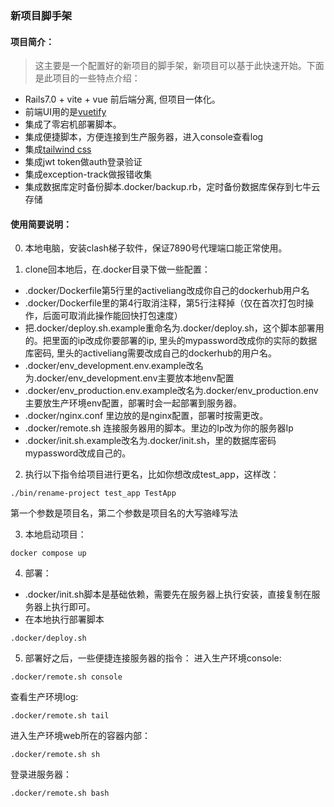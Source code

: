 ### 新项目脚手架

#### 项目简介：
> 这主要是一个配置好的新项目的脚手架，新项目可以基于此快速开始。下面是此项目的一些特点介绍：

- Rails7.0 + vite + vue 前后端分离, 但项目一体化。
- 前端UI用的是[vuetify](https://vuetifyjs.com/en/components/all/#containment)
- 集成了零宕机部署脚本。
- 集成便捷脚本，方便连接到生产服务器，进入console查看log
- 集成[tailwind css](https://tailwindcss.com/docs)
- 集成jwt token做auth登录验证
- 集成exception-track做报错收集
- 集成数据库定时备份脚本.docker/backup.rb，定时备份数据库保存到七牛云存储

#### 使用简要说明：
0. 本地电脑，安装clash梯子软件，保证7890号代理端口能正常使用。

1. clone回本地后，在.docker目录下做一些配置：
  - .docker/Dockerfile第5行里的activeliang改成你自己的dockerhub用户名
  - .docker/Dockerfile里的第4行取消注释，第5行注释掉（仅在首次打包时操作，后面可取消此操作能回快打包速度）
  - 把.docker/deploy.sh.example重命名为.docker/deploy.sh，这个脚本部署用的。把里面的ip改成你要部署的ip, 里头的mypassword改成你的实际的数据库密码, 里头的activeliang需要改成自己的dockerhub的用户名。
  - .docker/env_development.env.example改名为.docker/env_development.env主要放本地env配置
  - .docker/env_production.env.example改名为.docker/env_production.env主要放生产环境env配置，部署时会一起部署到服务器。
  - .docker/nginx.conf 里边放的是nginx配置，部署时按需更改。
  - .docker/remote.sh 连接服务器用的脚本。里边的Ip改为你的服务器Ip
  - .docker/init.sh.example改名为.docker/init.sh，里的数据库密码mypassword改成自己的。

2. 执行以下指令给项目进行更名，比如你想改成test_app，这样改：
```
./bin/rename-project test_app TestApp
```
第一个参数是项目名，第二个参数是项目名的大写骆峰写法

3. 本地启动项目：
```
docker compose up 
```

4. 部署：
-  .docker/init.sh脚本是基础依赖，需要先在服务器上执行安装，直接复制在服务器上执行即可。
- 在本地执行部署脚本
```
.docker/deploy.sh 
```

5. 部署好之后，一些便捷连接服务器的指令：
进入生产环境console:
```
.docker/remote.sh console
```

查看生产环境log:
```
.docker/remote.sh tail 
```

进入生产环境web所在的容器内部：
```
.docker/remote.sh sh
```

登录进服务器：
```
.docker/remote.sh bash
```

